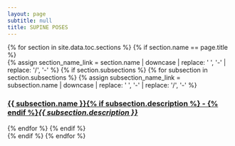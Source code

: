 ```yaml
---
layout: page
subtitle: null
title: SUPINE POSES
---
```


<div class="posts-list">
  {% for section in site.data.toc.sections %}
  {% if section.name == page.title %}
  <article class="post-preview text-center">
    {% assign section_name_link = section.name | downcase | replace: ' ', '-' | replace: '/', '-' %}
      {% if section.subsections %}
      {% for subsection in section.subsections %}
      {% assign subsection_name_link = subsection.name | downcase | replace: ' ', '-' | replace: '/', '-' %}
      <a href="s/{{ section_name_link }}/{{ subsection_name_link }}">
          <h3 class="post-subtitle">{{ subsection.name }}{% if subsection.description %} - {% endif %}<i>{{ subsection.description }}</i></h3>
      </a>
      {% endfor %}
      {% endif %}
  </article>
  {% endif %}    
  {% endfor %}
</div>
